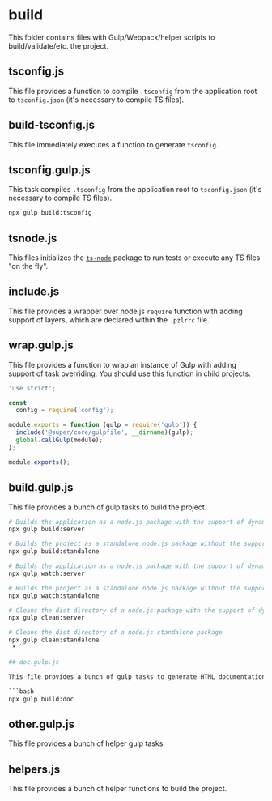 # build

This folder contains files with Gulp/Webpack/helper scripts to build/validate/etc. the project.

## tsconfig.js

This file provides a function to compile `.tsconfig` from the application root to `tsconfig.json` (it's necessary to compile TS files).

## build-tsconfig.js

This file immediately executes a function to generate `tsconfig`.

## tsconfig.gulp.js

This task compiles `.tsconfig` from the application root to `tsconfig.json` (it's necessary to compile TS files).

```bash
npx gulp build:tsconfig
```

## tsnode.js

This files initializes the [`ts-node`](https://www.npmjs.com/package/ts-node) package to run tests or execute any
TS files "on the fly".

## include.js

This file provides a wrapper over node.js `require` function with adding support of layers, which are declared within the `.pzlrrc` file.

## wrap.gulp.js

This file provides a function to wrap an instance of Gulp with adding support of task overriding.
You should use this function in child projects.

```js
'use strict';

const
  config = require('config');

module.exports = function (gulp = require('gulp')) {
  include('@super/core/gulpfile', __dirname)(gulp);
  global.callGulp(module);
};

module.exports();
```

## build.gulp.js

This file provides a bunch of gulp tasks to build the project.

```bash
# Builds the application as a node.js package with the support of dynamic layers
npx gulp build:server

# Builds the project as a standalone node.js package without the support of dynamic layers
npx gulp build:standalone

# Builds the application as a node.js package with the support of dynamic layers and watches for changes
npx gulp watch:server

# Builds the project as a standalone node.js package without the support of dynamic layers and watches for changes
npx gulp watch:standalone

# Cleans the dist directory of a node.js package with the support of dynamic layers
npx gulp clean:server

# Cleans the dist directory of a node.js standalone package
npx gulp clean:standalone
 * ```

## doc.gulp.js

This file provides a bunch of gulp tasks to generate HTML documentation based on the project.

```bash
npx gulp build:doc
```

## other.gulp.js

This file provides a bunch of helper gulp tasks.

## helpers.js

This file provides a bunch of helper functions to build the project.

